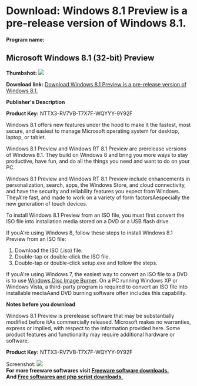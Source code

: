 # Download: Windows 8.1 Preview is a pre-release version of Windows 8.1.

**Program name:**

## Microsoft Windows 8.1 (32-bit) Preview

  
**Thumbshot:** ![](http://www.freewarefiles.com/screenshot/nopic.gif)   
  
**Download link:** [Download Windows 8.1 Preview is a pre-release version of Windows 8.1.](http://freesoftwares.boysofts.com/Microsoft-Windows-8-1-32-Bit-Preview_program_88874.html)  
  


**Publisher's Description**  
  


**Product Key:** NTTX3-RV7VB-T7X7F-WQYYY-9Y92F 

Windows 8.1 offers new features under the hood to make it the fastest, most secure, and easiest to manage Microsoft operating system for desktop, laptop, or tablet. 

Windows 8.1 Preview and Windows RT 8.1 Preview are prerelease versions of Windows 8.1. They build on Windows 8 and bring you more ways to stay productive, have fun, and do all the things you need and want to do on your PC. 

Windows 8.1 Preview and Windows RT 8.1 Preview include enhancements in personalization, search, apps, the Windows Store, and cloud connectivity, and have the security and reliability features you expect from Windows. TheyA're fast, and made to work on a variety of form factorsAespecially the new generation of touch devices.

To install Windows 8.1 Preview from an ISO file, you must first convert the ISO file into installation media stored on a DVD or a USB flash drive.

If youA're using Windows 8, follow these steps to install Windows 8.1 Preview from an ISO file: 

  1. Download the ISO (.iso) file. 
  2. Double-tap or double-click the ISO file. 
  3. Double-tap or double-click setup.exe and follow the steps. 

If youA're using Windows 7, the easiest way to convert an ISO file to a DVD is to use [Windows Disc Image Burner](http://windows.microsoft.com/en-us/windows7/burn-a-cd-or-dvd-from-an-iso-file). On a PC running Windows XP or Windows Vista, a third-party program is required to convert an ISO file into installable mediaAand DVD burning software often includes this capability.

**Notes before you download**

Windows 8.1 Preview is prerelease software that may be substantially modified before itAs commercially released. Microsoft makes no warranties, express or implied, with respect to the information provided here. Some product features and functionality may require additional hardware or software. 

**Product Key:** NTTX3-RV7VB-T7X7F-WQYYY-9Y92F 

  
  
Screenshot: ![](http://www.freewarefiles.com/screenshot/nopic.gif)   
**For more freeware softwares visit [Freeware software downloads.](http://freesoftwares.boysofts.com/)**   
**And [Free softwares and php script downloads.](http://www.boysofts.com/)**
